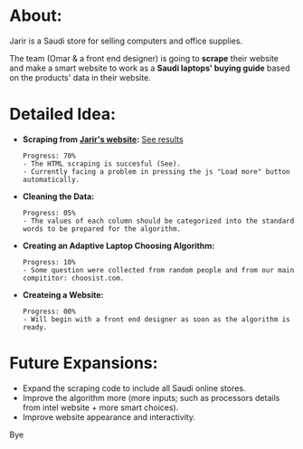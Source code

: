# About:
Jarir is a Saudi store for selling computers and office supplies.

The team (Omar & a front end designer) is going to **scrape** their website and make a smart website to work as a **Saudi laptops' buying guide** based on the products' data in their website.

# Detailed Idea:
- **Scraping from [Jarir's website](https://www.jarir.com/sa-en/computers-&-tablets/laptops.html):**
[See results](https://github.com/omaryassin96/Jarir.com-Webscraping/blob/master/1_Scraping/jarir_scraping_results_example.csv)

      Progress: 70%
      - The HTML scraping is succesful (See).
      - Currently facing a problem in pressing the js "Load more" button automatically.
- **Cleaning the Data:**

      Progress: 05%
      - The values of each column should be categorized into the standard words to be prepared for the algorithm.
- **Creating an Adaptive Laptop Choosing Algorithm:**

      Progress: 10% 
      - Some question were collected from random people and from our main compititor: choosist.com.
- **Createing a Website:**

      Progress: 00%
      - Will begin with a front end designer as soon as the algorithm is ready.

# Future Expansions:
- Expand the scraping code to include all Saudi online stores.
- Improve the algorithm more (more inputs; such as processors details from intel website  + more smart choices).
- Improve website appearance and interactivity.

Bye
